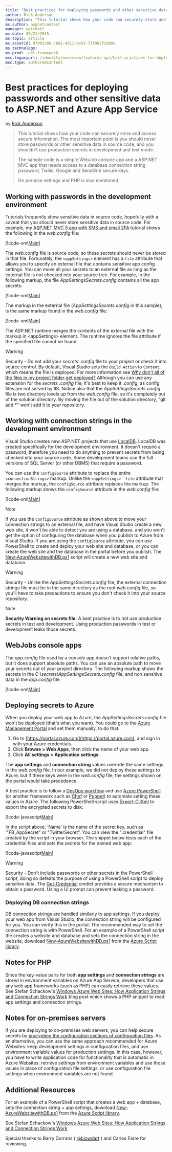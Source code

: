 ```yaml
---
title: "Best practices for deploying passwords and other sensitive data to ASP.NET and Azure App Service | Microsoft Docs"
author: Rick-Anderson
description: "This tutorial shows how your code can securely store and access secure information. The most important point is you should never store passwords or other sen..."
ms.author: aspnetcontent
manager: wpickett
ms.date: 05/21/2015
ms.topic: article
ms.assetid: 97902c66-cb61-4d11-be52-73f962f2db0a
ms.technology: 
ms.prod: .net-framework
msc.legacyurl: /identity/overview/features-api/best-practices-for-deploying-passwords-and-other-sensitive-data-to-aspnet-and-azure
msc.type: authoredcontent
---
```

Best practices for deploying passwords and other sensitive data to ASP.NET and Azure App Service
====================
by [Rick Anderson](https://github.com/Rick-Anderson)

> This tutorial shows how your code can securely store and access secure information. The most important point is you should never store passwords or other sensitive data in source code, and you shouldn't use production secrets in development and test mode.
> 
> The sample code is a simple WebJob console app and a ASP.NET MVC app that needs access to a database connection string password, Twilio, Google and SendGrid secure keys.
> 
> On premise settings and PHP is also mentioned.


## Working with passwords in the development environment

Tutorials frequently show sensitive data in source code, hopefully with a caveat that you should never store sensitive data in source code. For example, my [ASP.NET MVC 5 app with SMS and email 2FA](../../../mvc/overview/security/aspnet-mvc-5-app-with-sms-and-email-two-factor-authentication.md) tutorial shows the following in the *web.config* file:

[!code-xml[Main](best-practices-for-deploying-passwords-and-other-sensitive-data-to-aspnet-and-azure/samples/sample1.xml)]

The *web.config* file is source code, so these secrets should never be stored in that file. Fortunately, the `<appSettings>` element has a `file` attribute that allows you to specify an external file that contains sensitive app config settings. You can move all your secrets to an external file as long as the external file is not checked into your source tree. For example, in the following markup, the file *AppSettingsSecrets.config* contains all the app secrets:

[!code-xml[Main](best-practices-for-deploying-passwords-and-other-sensitive-data-to-aspnet-and-azure/samples/sample2.xml)]

The markup in the external file (*AppSettingsSecrets.config* in this sample), is the same markup found in the *web.config* file:

[!code-xml[Main](best-practices-for-deploying-passwords-and-other-sensitive-data-to-aspnet-and-azure/samples/sample3.xml)]

The ASP.NET runtime merges the contents of the external file with the markup in &lt;appSettings&gt; element. The runtime ignores the file attribute if the specified file cannot be found.

> [!WARNING]
> Security - Do not add your *secrets .config* file to your project or check it into source control. By default, Visual Studio sets the `Build Action` to `Content`, which means the file is deployed. For more information see [Why don't all of the files in my project folder get deployed?](https://msdn.microsoft.com/en-us/library/ee942158(v=vs.110).aspx#can_i_exclude_specific_files_or_folders_from_deployment) Although you can use any extension for the *secrets .config* file, it's best to keep it *.config*, as config files are not served by IIS. Notice also that the *AppSettingsSecrets.config* file is two directory levels up from the *web.config* file, so it's completely out of the solution directory. By moving the file out of the solution directory, &quot;git add \*&quot; won't add it to your repository.


## Working with connection strings in the development environment

Visual Studio creates new ASP.NET projects that use [LocalDB](https://blogs.msdn.com/b/sqlexpress/archive/2011/07/12/introducing-localdb-a-better-sql-express.aspx). LocalDB was created specifically for the development environment. It doesn't require a password, therefore you need to do anything to prevent secrets from being checked into your source code. Some development teams use the full versions of SQL Server (or other DBMS) that require a password.

You can use the `configSource` attribute to replace the entire `<connectionStrings>` markup. Unlike the `<appSettings>``file` attribute that merges the markup, the `configSource` attribute replaces the markup. The following markup shows the `configSource` attribute in the *web.config* file:

[!code-xml[Main](best-practices-for-deploying-passwords-and-other-sensitive-data-to-aspnet-and-azure/samples/sample4.xml?highlight=1)]

> [!NOTE]
> If you use the `configSource` attribute as shown above to move your connection strings to an external file, and have Visual Studio create a new web site, it won't be able to detect you are using a database, and you won't get the option of configuring the database when you publish to Azure from Visual Studio. If you are using the `configSource` attribute, you can use PowerShell to create and deploy your web site and database, or you can create the web site and the database in the portal before you publish. The [New-AzureWebsitewithDB.ps1](https://gallery.technet.microsoft.com/scriptcenter/Ultimate-Create-Web-SQL-DB-9e0fdfd3) script will create a new web site and database.


> [!WARNING]
> Security - Unlike the *AppSettingsSecrets.config* file, the external connection strings file must be in the same directory as the root *web.config* file, so you'll have to take precautions to ensure you don't check it into your source repository.


> [!NOTE]
> **Security Warning on secrets file:** A best practice is to not use production secrets in test and development. Using production passwords in test or development leaks those secrets.


## WebJobs console apps

The *app.config* file used by a console app doesn't support relative paths, but it does support absolute paths. You can use an absolute path to move your secrets out of your project directory. The following markup shows the secrets in the *C:\secrets\AppSettingsSecrets.config* file, and non sensitive data in the *app.config* file.

[!code-xml[Main](best-practices-for-deploying-passwords-and-other-sensitive-data-to-aspnet-and-azure/samples/sample5.xml?highlight=2)]

## Deploying secrets to Azure

When you deploy your web app to Azure, the *AppSettingsSecrets.config* file won't be deployed (that's what you want). You could go to the [Azure Management Portal](https://azure.microsoft.com/services/management-portal/) and set them manually, to do that:

1. Go to [https://portal.azure.com](https://portal.azure.com), and sign in with your Azure credentials.
2. Click **Browse &gt; Web Apps**, then click the name of your web app.
3. Click **All settings &gt; Application settings**.

The **app settings** and **connection string** values override the same settings in the *web.config* file. In our example, we did not deploy these settings to Azure, but if these keys were in the *web.config* file, the settings shown on the portal would take precedence.

A best practice is to follow a [DevOps workflow](../../../aspnet/overview/developing-apps-with-windows-azure/building-real-world-cloud-apps-with-windows-azure/automate-everything.md) and use [Azure PowerShell](https://azure.microsoft.com/en-us/documentation/articles/install-configure-powershell/) (or another framework such as [Chef](http://www.opscode.com/chef/) or [Puppet](http://puppetlabs.com/puppet/what-is-puppet)) to automate setting these values in Azure. The following PowerShell script uses [Export-CliXml](http://www.powershellcookbook.com/recipe/PukO/securely-store-credentials-on-disk) to export the encrypted secrets to disk:

[!code-javascript[Main](best-practices-for-deploying-passwords-and-other-sensitive-data-to-aspnet-and-azure/samples/sample6.js)]

In the script above, ‘Name' is the name of the secret key, such as ‘&quot;FB\_AppSecret&quot; or "TwitterSecret". You can view the ".credential" file created by the script in your browser. The snippet below tests each of the credential files and sets the secrets for the named web app:

[!code-javascript[Main](best-practices-for-deploying-passwords-and-other-sensitive-data-to-aspnet-and-azure/samples/sample7.js)]

> [!WARNING]
> Security - Don't include passwords or other secrets in the PowerShell script, doing so defeats the purpose of using a PowerShell script to deploy sensitive data. The [Get-Credential](https://technet.microsoft.com/en-us/library/hh849815.aspx) cmdlet provides a secure mechanism to obtain a password. Using a UI prompt can prevent leaking a password.


### Deploying DB connection strings

DB connection strings are handled similarly to app settings. If you deploy your web app from Visual Studio, the connection string will be configured for you. You can verify this in the portal. The recommended way to set the connection string is with PowerShell. For an example of a PowerShell script the creates a website and database and sets the connection string in the website, download [New-AzureWebsitewithDB.ps1](https://gallery.technet.microsoft.com/scriptcenter/Ultimate-Create-Web-SQL-DB-9e0fdfd3) from the [Azure Script library](https://gallery.technet.microsoft.com/scriptcenter/site/search?f%5B0%5D.Type=RootCategory&amp;f%5B0%5D.Value=WindowsAzure).

## Notes for PHP

Since the key-value pairs for both **app settings** and **connection strings** are stored in environment variables on Azure App Service, developers that use any web app frameworks (such as PHP) can easily retrieve these values. See Stefan Schackow's [Windows Azure Web Sites: How Application Strings and Connection Strings Work](https://azure.microsoft.com/blog/2013/07/17/windows-azure-web-sites-how-application-strings-and-connection-strings-work/) blog post which shows a PHP snippet to read app settings and connection strings.

## Notes for on-premises servers

If you are deploying to on-premises web servers, you can help secure secrets by [encrypting the configuration sections of configuration files](https://msdn.microsoft.com/en-us/library/ff647398.aspx). As an alternative, you can use the same approach recommended for Azure Websites: keep development settings in configuration files, and use environment variable values for production settings. In this case, however, you have to write application code for functionality that is automatic in Azure Websites: retrieve settings from environment variables and use those values in place of configuration file settings, or use configuration file settings when environment variables are not found.

## Additional Resources

For an example of a PowerShell script that creates a web app + database, sets the connection string + app settings, download [New-AzureWebsitewithDB.ps1](https://gallery.technet.microsoft.com/scriptcenter/Ultimate-Create-Web-SQL-DB-9e0fdfd3) from the [Azure Script library](https://gallery.technet.microsoft.com/scriptcenter/site/search?f%5B0%5D.Type=RootCategory&amp;f%5B0%5D.Value=WindowsAzure). 

See Stefan Schackow's [Windows Azure Web Sites: How Application Strings and Connection Strings Work](https://azure.microsoft.com/blog/2013/07/17/windows-azure-web-sites-how-application-strings-and-connection-strings-work/)


Special thanks to Barry Dorrans ( [@blowdart](https://twitter.com/blowdart) ) and Carlos Farre for reviewing.